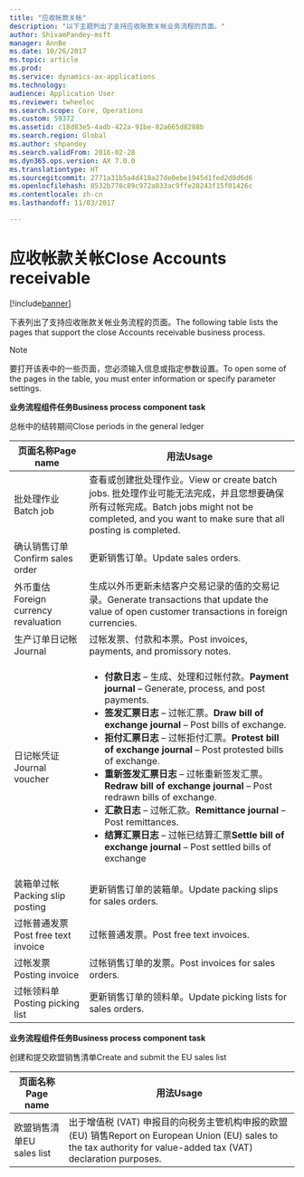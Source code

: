 ```yaml
---
title: "应收帐款关帐"
description: "以下主题列出了支持应收账款关帐业务流程的页面。"
author: ShivamPandey-msft
manager: AnnBe
ms.date: 10/26/2017
ms.topic: article
ms.prod: 
ms.service: dynamics-ax-applications
ms.technology: 
audience: Application User
ms.reviewer: twheeloc
ms.search.scope: Core, Operations
ms.custom: 59372
ms.assetid: c18d83e5-4adb-422a-91be-82a665d8288b
ms.search.region: Global
ms.author: shpandey
ms.search.validFrom: 2016-02-28
ms.dyn365.ops.version: AX 7.0.0
ms.translationtype: HT
ms.sourcegitcommit: 2771a31b5a4d418a27de0ebe1945d1fed2d8d6d6
ms.openlocfilehash: 8532b778c89c972a833ac9ffe28243f15f01426c
ms.contentlocale: zh-cn
ms.lasthandoff: 11/03/2017

---
```


# <a name="close-accounts-receivable"></a><span data-ttu-id="d3410-103">应收帐款关帐</span><span class="sxs-lookup"><span data-stu-id="d3410-103">Close Accounts receivable</span></span>

[!include[banner](../includes/banner.md)]




<span data-ttu-id="d3410-104">下表列出了支持应收账款关帐业务流程的页面。</span><span class="sxs-lookup"><span data-stu-id="d3410-104">The following table lists the pages that support the close Accounts receivable business process.</span></span>

> [!NOTE] 
> <span data-ttu-id="d3410-105">要打开该表中的一些页面，您必须输入信息或指定参数设置。</span><span class="sxs-lookup"><span data-stu-id="d3410-105">To open some of the pages in the table, you must enter information or specify parameter settings.</span></span>

<span data-ttu-id="d3410-106">**业务流程组件任务**</span><span class="sxs-lookup"><span data-stu-id="d3410-106">**Business process component task**</span></span>                   

<span data-ttu-id="d3410-107">总帐中的结转期间</span><span class="sxs-lookup"><span data-stu-id="d3410-107">Close periods in the general ledger</span></span>

| <span data-ttu-id="d3410-108">页面名称</span><span class="sxs-lookup"><span data-stu-id="d3410-108">Page name</span></span>                            | <span data-ttu-id="d3410-109">用法</span><span class="sxs-lookup"><span data-stu-id="d3410-109">Usage</span></span>                                                                                      |
|--------------------------------------|--------------------------------------------------------------------------------------------|
|<span data-ttu-id="d3410-110">批处理作业</span><span class="sxs-lookup"><span data-stu-id="d3410-110">Batch job</span></span>                             | <span data-ttu-id="d3410-111">查看或创建批处理作业。</span><span class="sxs-lookup"><span data-stu-id="d3410-111">View or create batch jobs.</span></span> <span data-ttu-id="d3410-112">批处理作业可能无法完成，并且您想要确保所有过帐完成。</span><span class="sxs-lookup"><span data-stu-id="d3410-112">Batch jobs might not be completed, and you want to make sure that all posting is completed.</span></span>                                                                                                               |
|<span data-ttu-id="d3410-113">确认销售订单</span><span class="sxs-lookup"><span data-stu-id="d3410-113">Confirm sales order</span></span>                   | <span data-ttu-id="d3410-114">更新销售订单。</span><span class="sxs-lookup"><span data-stu-id="d3410-114">Update sales orders.</span></span>                                                                       |
|<span data-ttu-id="d3410-115">外币重估</span><span class="sxs-lookup"><span data-stu-id="d3410-115">Foreign currency revaluation</span></span>          | <span data-ttu-id="d3410-116">生成以外币更新未结客户交易记录的值的交易记录。</span><span class="sxs-lookup"><span data-stu-id="d3410-116">Generate transactions that update the value of open customer transactions in foreign currencies.</span></span>                                                                                                                         |
| <span data-ttu-id="d3410-117">生产订单日记帐</span><span class="sxs-lookup"><span data-stu-id="d3410-117">Journal</span></span>                              | <span data-ttu-id="d3410-118">过帐发票、付款和本票。</span><span class="sxs-lookup"><span data-stu-id="d3410-118">Post invoices, payments, and promissory notes.</span></span>                                             |
| <span data-ttu-id="d3410-119">日记帐凭证</span><span class="sxs-lookup"><span data-stu-id="d3410-119">Journal voucher</span></span>                      |<ul><li><span data-ttu-id="d3410-120">**付款日志** – 生成、处理和过帐付款。</span><span class="sxs-lookup"><span data-stu-id="d3410-120">**Payment journal** – Generate, process, and post payments.</span></span></li><li><span data-ttu-id="d3410-121">**签发汇票日志** – 过帐汇票。</span><span class="sxs-lookup"><span data-stu-id="d3410-121">**Draw bill of exchange journal** – Post bills of exchange.</span></span></li><li><span data-ttu-id="d3410-122">**拒付汇票日志** – 过帐拒付汇票。</span><span class="sxs-lookup"><span data-stu-id="d3410-122">**Protest bill of exchange journal** – Post protested bills of exchange.</span></span></li><li><span data-ttu-id="d3410-123">**重新签发汇票日志** – 过帐重新签发汇票。</span><span class="sxs-lookup"><span data-stu-id="d3410-123">**Redraw bill of exchange journal** – Post redrawn bills of exchange.</span></span></li><li><span data-ttu-id="d3410-124">**汇款日志** – 过帐汇款。</span><span class="sxs-lookup"><span data-stu-id="d3410-124">**Remittance journal** – Post remittances.</span></span></li><li><span data-ttu-id="d3410-125">**结算汇票日志** – 过帐已结算汇票</span><span class="sxs-lookup"><span data-stu-id="d3410-125">**Settle bill of exchange journal** – Post settled bills of exchange</span></span></li></ul>                   |
| <span data-ttu-id="d3410-126">装箱单过帐</span><span class="sxs-lookup"><span data-stu-id="d3410-126">Packing slip posting</span></span>                 | <span data-ttu-id="d3410-127">更新销售订单的装箱单。</span><span class="sxs-lookup"><span data-stu-id="d3410-127">Update packing slips for sales orders.</span></span>                                                     |
| <span data-ttu-id="d3410-128">过帐普通发票</span><span class="sxs-lookup"><span data-stu-id="d3410-128">Post free text invoice</span></span>               | <span data-ttu-id="d3410-129">过帐普通发票。</span><span class="sxs-lookup"><span data-stu-id="d3410-129">Post free text invoices.</span></span>                                                                   |
| <span data-ttu-id="d3410-130">过帐发票</span><span class="sxs-lookup"><span data-stu-id="d3410-130">Posting invoice</span></span>                      | <span data-ttu-id="d3410-131">过帐销售订单的发票。</span><span class="sxs-lookup"><span data-stu-id="d3410-131">Post invoices for sales orders.</span></span>                                                            |
| <span data-ttu-id="d3410-132">过帐领料单</span><span class="sxs-lookup"><span data-stu-id="d3410-132">Posting picking list</span></span>                 |<span data-ttu-id="d3410-133">更新销售订单的领料单。</span><span class="sxs-lookup"><span data-stu-id="d3410-133">Update picking lists for sales orders.</span></span>                                                      |

<span data-ttu-id="d3410-134">**业务流程组件任务**</span><span class="sxs-lookup"><span data-stu-id="d3410-134">**Business process component task**</span></span>   

<span data-ttu-id="d3410-135">创建和提交欧盟销售清单</span><span class="sxs-lookup"><span data-stu-id="d3410-135">Create and submit the EU sales list</span></span>

| <span data-ttu-id="d3410-136">页面名称</span><span class="sxs-lookup"><span data-stu-id="d3410-136">Page name</span></span>                            | <span data-ttu-id="d3410-137">用法</span><span class="sxs-lookup"><span data-stu-id="d3410-137">Usage</span></span>                                                                                      |
|--------------------------------------|--------------------------------------------------------------------------------------------|
|<span data-ttu-id="d3410-138">欧盟销售清单</span><span class="sxs-lookup"><span data-stu-id="d3410-138">EU sales list</span></span>                         | <span data-ttu-id="d3410-139">出于增值税 (VAT) 申报目的向税务主管机构申报的欧盟 (EU) 销售</span><span class="sxs-lookup"><span data-stu-id="d3410-139">Report on European Union (EU) sales to the tax authority for value-added tax (VAT) declaration purposes.</span></span>                                                                                                                           |







